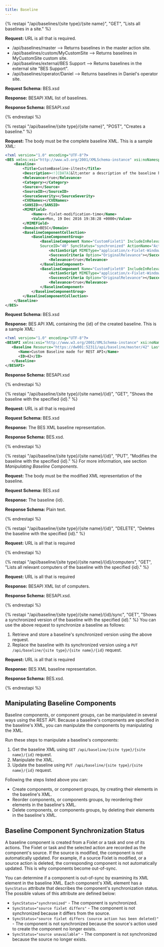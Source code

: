 ```yaml
---
title: Baseline
---
```



{% restapi "/api/baselines/{site type}/{site name}", "GET", "Lists all baselines in a site." %}

**Request:** URL is all that is required.

 - /api/baselines/master --> Returns baselines in the master action site.
 - /api/baselines/custom/MyCustomSite --> Returns baselines in MyCustomSite custom site.
 - /api/baselines/external/BES Support --> Returns baselines in the external site "BES Support".
 - /api/baselines/operator/Daniel --> Returns baselines in Daniel's operator site.

**Request Schema:** BES.xsd

**Response:** BESAPI XML list of baselines. 

**Response Schema:** BESAPI.xsd

{% endrestapi %}

{% restapi "/api/baseline/{site type}/{site name}", "POST", "Creates a baseline." %}

**Request:** The body must be the complete baseline XML. This is a sample XML:

```xml
<?xml version="1.0" encoding="UTF-8"?>
<BES xmlns:xsi="http://www.w3.org/2001/XMLSchema-instance" xsi:noNamespaceSchemaLocation="BES.xsd">
	<Baseline>
		<Title>CustomBaseline-iltest</Title>
		<Description><![CDATA[&lt;enter a description of the baseline here&gt; ]]></Description>
		<Relevance>true</Relevance>
		<Category></Category>
		<Source></Source>
		<SourceID></SourceID>
		<SourceSeverity></SourceSeverity>
		<CVENames></CVENames>
		<SANSID></SANSID>
		<MIMEField>
			<Name>x-fixlet-modification-time</Name>
			<Value>Mon, 19 Dec 2016 19:38:28 +0000</Value>
		</MIMEField>
		<Domain>BESC</Domain>
		<BaselineComponentCollection>
			<BaselineComponentGroup>
				<BaselineComponent Name="CustomFixlet1" IncludeInRelevance="true" SourceSiteURL="http://SAMLRootServ-92.saml.ilwolf.sfolab.ibm.com:52311/cgi-bin/bfgather.exe/actionsite" 
				SourceID="40" SyncStatus="synchronized" ActionName="Action1">
					<ActionScript MIMEType="application/x-Fixlet-Windows-Shell">// Enter your action script here // fixlet 1</ActionScript>
					<SuccessCriteria Option="OriginalRelevance"></SuccessCriteria>
					<Relevance>true</Relevance>
				</BaselineComponent>
				<BaselineComponent Name="CustomFixlet0" IncludeInRelevance="true" SourceSiteURL="http://SAMLRootServ-92.saml.ilwolf.sfolab.ibm.com:52311/cgi-bin/bfgather.exe/actionsite" SourceID="39" SyncStatus="source fixlet differs" ActionName="Action1">
					<ActionScript MIMEType="application/x-Fixlet-Windows-Shell">// Enter your action script here // fixlet 0// edit</ActionScript>
					<SuccessCriteria Option="OriginalRelevance"></SuccessCriteria>
					<Relevance>true</Relevance>
				</BaselineComponent>
			</BaselineComponentGroup>
		</BaselineComponentCollection>
	</Baseline>
</BES>
```

**Request Schema:** BES.xsd

**Response:** BES API XML containing the {id} of the created baseline. This is a sample XML:

```xml
<?xml version="1.0" encoding="UTF-8"?>
<BESAPI xmlns:xsi="http://www.w3.org/2001/XMLSchema-instance" xsi:noNamespaceSchemaLocation="BESAPI.xsd">
   <Baseline Resource="https://dw001:52311/api/baseline/master/42" LastModified="Fri, 16 Dec 2016 01:12:59 +0000">
      <Name>Custom Baseline made for REST API</Name>
      <ID>42</ID>
   </Baseline>
</BESAPI>
```

**Response Schema:** BESAPI.xsd

{% endrestapi %}

{% restapi "/api/baseline/{site type}/{site name}/{id}", "GET", "Shows the baseline with the specified {id}." %}

**Request:** URL is all that is required

**Request Schema:** BES.xsd

**Response:** The BES XML baseline representation.

**Response Schema:** BES.xsd.

{% endrestapi %}

{% restapi "/api/baseline/{site type}/{site name}/{id}", "PUT", "Modifies the baseline with the specified {id}." %}
For more information, see section *Manipulating Baseline Components*.

**Request:** The body must be the modified XML representation of the baseline.

**Request Schema:** BES.xsd

**Response:** The baseline {id}.

**Response Schema:** Plain text.

{% endrestapi %}

{% restapi "/api/baseline/{site type}/{site name}/{id}", "DELETE", "Deletes the baseline with the specified {id}." %}

**Request:** URL is all that is required

{% endrestapi %}

{% restapi "/api/baseline/{site type}/{site name}/{id}/computers", "GET", "Lists all relevant computers of the baseline with  the specified {id}." %}

**Request:** URL is all that is required

**Response:** BESAPI XML list of computers.

**Response Schema:** BESAPI.xsd.

{% endrestapi %}

{% restapi "/api/baseline/{site type}/{site name}/{id}/sync", "GET", "Shows a synchronized version of the baseline with the specified {id}." %}
You can use the above request to synchronize a baseline as follows:

1. Retrieve and store a baseline's synchronized version using the above request.
2. Replace the baseline with its synchronized version using a `PUT /api/baseline/{site type}/{site name}/{id}` request.

**Request:** URL is all that is required

**Response:** BES XML baseline representation. 

**Response Schema:** BES.xsd.

{% endrestapi %}

## Manipulating Baseline Components
Baseline components, or component groups, can be manipulated in several ways using the REST API. Because a baseline's components are specified in the baseline's XML, you can manipulate the components by manipulating the XML. 

Run these steps to manipulate a baseline's components:

1. Get the baseline XML using `GET /api/baseline/{site type}/{site name}/{id}` request.
2. Manipulate the XML.
3. Update the baseline using `PUT /api/baseline/{site type}/{site name}/{id}` request. 

Following the steps listed above you can:
- Create components, or component groups, by creating their elements in the baseline's XML. 
- Reorder components, or components groups, by reordering their elements in the baseline's XML.
- Delete components, or components groups, by deleting their elements in the baseline's XML.

## Baseline Component Synchronization Status
A baseline component is created from a Fixlet or a task and one of its actions. The Fixlet or task and the selected action are recorded as the component's source. If the source is modified, the component is not automatically updated. For example, if a source Fixlet is modified, or a source action is deleted, the corresponding component is not automatically updated. This is why components become out-of-sync.

You can determine if a component is out-of-sync by examining its XML element in the baseline XML. Each component's XML element has a `SyncStatus` attribute that describes the component's synchronization status. The possible values of this attribute are defined below:
- `SyncStatus="synchronized"` - The component is synchronized.
- `SyncStatus="source fixlet differs"` - The component is not synchronized because it differs from the source.
- `SyncStatus="source fixlet differs (source action has been deleted)"` - The component is not synchronized because the source's action used to create the component no longer exists.
- `SyncStatus="source unavailable"` - The component is not synchronized because the source no longer exists.

